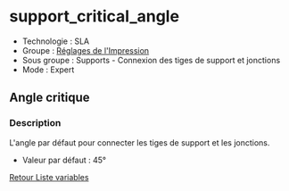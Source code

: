 # support_critical_angle

* Technologie : SLA
* Groupe : [Réglages de l'Impression](../sla_printer/sla_parameters.md)
* Sous groupe : Supports - Connexion des tiges de support et jonctions
* Mode : Expert

## Angle critique

### Description

L'angle par défaut pour connecter les tiges de support et les jonctions.

* Valeur par défaut : 45°

[Retour Liste variables](variable_list.md)